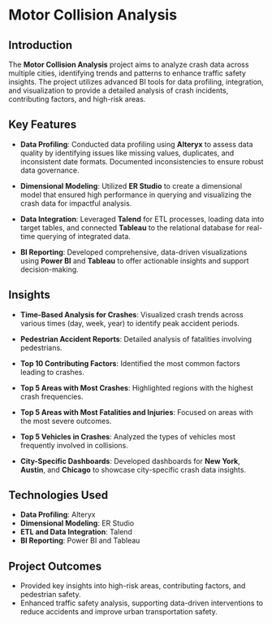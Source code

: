 # Motor Collision Analysis

## Introduction

The **Motor Collision Analysis** project aims to analyze crash data across multiple cities, identifying trends and patterns to enhance traffic safety insights. The project utilizes advanced BI tools for data profiling, integration, and visualization to provide a detailed analysis of crash incidents, contributing factors, and high-risk areas.

## Key Features

- **Data Profiling**: Conducted data profiling using **Alteryx** to assess data quality by identifying issues like missing values, duplicates, and inconsistent date formats. Documented inconsistencies to ensure robust data governance.
  
- **Dimensional Modeling**: Utilized **ER Studio** to create a dimensional model that ensured high performance in querying and visualizing the crash data for impactful analysis.

- **Data Integration**: Leveraged **Talend** for ETL processes, loading data into target tables, and connected **Tableau** to the relational database for real-time querying of integrated data.

- **BI Reporting**: Developed comprehensive, data-driven visualizations using **Power BI** and **Tableau** to offer actionable insights and support decision-making.

## Insights

- **Time-Based Analysis for Crashes**: Visualized crash trends across various times (day, week, year) to identify peak accident periods.
  
- **Pedestrian Accident Reports**: Detailed analysis of fatalities involving pedestrians.

- **Top 10 Contributing Factors**: Identified the most common factors leading to crashes.

- **Top 5 Areas with Most Crashes**: Highlighted regions with the highest crash frequencies.

- **Top 5 Areas with Most Fatalities and Injuries**: Focused on areas with the most severe outcomes.

- **Top 5 Vehicles in Crashes**: Analyzed the types of vehicles most frequently involved in collisions.

- **City-Specific Dashboards**: Developed dashboards for **New York**, **Austin**, and **Chicago** to showcase city-specific crash data insights.

## Technologies Used

- **Data Profiling**: Alteryx
- **Dimensional Modeling**: ER Studio
- **ETL and Data Integration**: Talend
- **BI Reporting**: Power BI and Tableau

## Project Outcomes

- Provided key insights into high-risk areas, contributing factors, and pedestrian safety.
- Enhanced traffic safety analysis, supporting data-driven interventions to reduce accidents and improve urban transportation safety.
